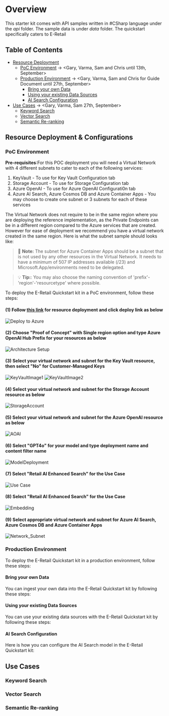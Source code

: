 # Overview

This starter kit comes with API samples written in #CSharp language under the *api* folder. The sample data is under *data* folder. The quickstart specifically caters to E-Retail 

## Table of Contents

- [Resource Deployment](#resource-deployment--configurations)
  - [PoC Environment](#poc-environment) -> <Gary, Varma, Sam and Chris until 13th, September>
  - [Production Environment](#production-environment) -> <Gary, Varma, Sam and Chris for Guide Document until 27th, September>
    - [Bring your own Data](#bring-your-own-data)
    - [Using your existing Data Sources](#using-your-existing-data-sources)
    - [AI Search Configuration](#ai-search-configuration)
- [Use Cases](#use-cases) -> <Gary, Varma, Sam 27th, September>
  - [Keyword Search](#keyword-search)
  - [Vector Search](#vector-search)
  - [Semantic Re-ranking](#semantic-re-ranking)

## Resource Deployment & Configurations

### PoC Environment

**Pre-requisites**:For this POC deployment you will need a Virtual Network with 4 different subnets to cater to each of the following services:

1) KeyVault - To use for Key Vault Configuration tab
2) Storage Account - To use for Storage Configuration tab
3) Azure OpenAI - To use for Azure OpenAI Configurati0n tab
4) Azure AI Search, Azure Cosmos DB and Azure Container Apps - You may choose to create one subnet or 3 subnets for each of these services

The Virtual Network does not require to be in the same region where you are deploying the reference implementation, as the Private Endpoints can be in a different region compared to the Azure services that are created. However for ease of deployment we recommend you have a virtual network created in the same region. Here is what the subnet sample should looks like:

> :memo: **Note:** The subnet for Azure Container Apps should be a subnet that is not used by any other resources in the Virtual Network. It needs to have a minimum of 507 IP addresses available (/23) and Microsoft.App/environments need to be delegated.

> :bulb: **Tip:**: You may also choose the naming convention of 'prefix'-'region'-'resourcetype' where possible.

To deploy the E-Retail Quickstart kit in a PoC environment, follow these steps:

#### (1) Follow [this link](https://github.com/Gary3207Lee/ai-hub?tab=readme-ov-file#enterprise-azure-openai-hub-reference-implementation) for resource deployment and click deploy link as below

![Deploy to Azure](/media/02_Deploy_to_Azure.png)

#### (2) Choose "Proof of Concept" with Single region option and type Azure OpenAI Hub Prefix for your resources as below

![Architecture Setup](/media/02_Architecture_Setup.png)

#### (3) Select your virtual network and subnet for the Key Vault resource, then select "No" for Customer-Managed Keys

![KeyVaultImage1](../media/02_KeyVault1.PNG)
![KeyVaultImage2](../media/02_KeyVault2.PNG)


#### (4) Select your virtual network and subnet for the Storage Account resource as below

![StorageAccount](/media/02_StorageAccount.png)

#### (5) Select your virtual network and subnet for the Azure OpenAI resource as below

![AOAI](/media/02_AOAI.png)

#### (6) Select "GPT4o" for your model and type deployment name and content filter name

![ModelDeployment](/media/02_ModelDeployment.png)

#### (7) Select "Retail AI Enhanced Search" for the Use Case

![Use Case](/media/02_UseCase.png)

#### (8) Select "Retail AI Enhanced Search" for the Use Case

![Embedding](/media/02_Embedding.png)

#### (9) Select appropriate virtual network and subnet for Azure AI Search, Azure Cosmos DB and Azure Container Apps

![Network_Subnet](/media/02_Network_Subnet.png)


### Production Environment

To deploy the E-Retail Quickstart kit in a production environment, follow these steps:

#### Bring your own Data

You can ingest your own data into the E-Retail Quickstart kit by following these steps:

#### Using your existing Data Sources

You can use your existing data sources with the E-Retail Quickstart kit by following these steps:

#### AI Search Configuration

Here is how you can configure the AI Search model in the E-Retail Quickstart kit:

## Use Cases

### Keyword Search

### Vector Search

### Semantic Re-ranking
